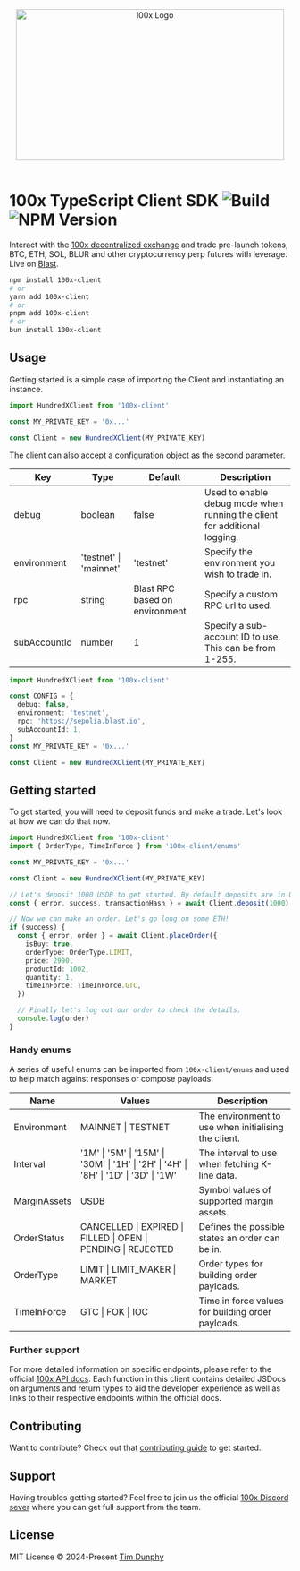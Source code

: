 <div align="center">
  <img src="https://app.100x.finance/brand/100x-bg-blue.webp" alt="100x Logo" width="480" height="270" style="margin: 1rem 0;">
</div>

# 100x TypeScript Client SDK ![Build](https://img.shields.io/github/actions/workflow/status/MeanBoyCousin/100xClient/release.yml?style=flat-square&label=Build&color=%234177f6) ![NPM Version](https://img.shields.io/npm/v/100x-client?style=flat-square&label=NPM&color=%234177f6)

Interact with the [100x decentralized exchange](https://100x.finance/) and trade pre-launch tokens, BTC, ETH, SOL, BLUR and other cryptocurrency perp futures with leverage. Live on [Blast](https://blast.io/en).

```bash
npm install 100x-client
# or
yarn add 100x-client
# or
pnpm add 100x-client
# or
bun install 100x-client
```

## Usage

Getting started is a simple case of importing the Client and instantiating an instance.

```ts
import HundredXClient from '100x-client'

const MY_PRIVATE_KEY = '0x...'

const Client = new HundredXClient(MY_PRIVATE_KEY)
```

The client can also accept a configuration object as the second parameter.

| Key          | Type                   | Default                        | Description                                                               |
|--------------|------------------------|--------------------------------|---------------------------------------------------------------------------|
| debug        | boolean                | false                          | Used to enable debug mode when running the client for additional logging. |
| environment  | 'testnet' \| 'mainnet' | 'testnet'                      | Specify the environment you wish to trade in.                             |
| rpc          | string                 | Blast RPC based on environment | Specify a custom RPC url to used.                                         |
| subAccountId | number                 | 1                              | Specify a sub-account ID to use. This can be from 1-255.                  |

```ts
import HundredXClient from '100x-client'

const CONFIG = {
  debug: false,
  environment: 'testnet',
  rpc: 'https://sepolia.blast.io',
  subAccountId: 1,
}
const MY_PRIVATE_KEY = '0x...'

const Client = new HundredXClient(MY_PRIVATE_KEY)
```

## Getting started

To get started, you will need to deposit funds and make a trade. Let's look at how we can do that now.

```ts
import HundredXClient from '100x-client'
import { OrderType, TimeInForce } from '100x-client/enums'

const MY_PRIVATE_KEY = '0x...'

const Client = new HundredXClient(MY_PRIVATE_KEY)

// Let's deposit 1000 USDB to get started. By default deposits are in USDB.
const { error, success, transactionHash } = await Client.deposit(1000)

// Now we can make an order. Let's go long on some ETH!
if (success) {
  const { error, order } = await Client.placeOrder({
    isBuy: true,
    orderType: OrderType.LIMIT,
    price: 2990,
    productId: 1002,
    quantity: 1,
    timeInForce: TimeInForce.GTC,
  })

  // Finally let's log out our order to check the details.
  console.log(order)
}
```

### Handy enums

A series of useful enums can be imported from `100x-client/enums` and used to help match against responses or compose payloads.

| Name         | Values                                                                                 | Description                                          |
|--------------|----------------------------------------------------------------------------------------|------------------------------------------------------|
| Environment  | MAINNET \| TESTNET                                                                     | The environment to use when initialising the client. |
| Interval     | '1M' \| '5M' \| '15M' \| '30M' \| '1H' \| '2H' \| '4H' \| '8H' \| '1D' \| '3D' \| '1W' | The interval to use when fetching K-line data.       |
| MarginAssets | USDB                                                                                   | Symbol values of supported margin assets.            |
| OrderStatus  | CANCELLED \| EXPIRED \| FILLED \| OPEN \| PENDING \| REJECTED                          | Defines the possible states an order can be in.      |
| OrderType    | LIMIT \| LIMIT_MAKER \| MARKET                                                         | Order types for building order payloads.             |
| TimeInForce  | GTC \| FOK \| IOC                                                                      | Time in force values for building order payloads.    |

### Further support

For more detailed information on specific endpoints, please refer to the official [100x API docs](https://100x.readme.io/reference/100x-api-introduction). Each function in this client contains detailed JSDocs on arguments and return types to aid the developer experience as well as links to their respective endpoints within the official docs.

## Contributing

Want to contribute? Check out that [contributing guide](https://github.com/MeanBoyCousin/100xClient/blob/master/CONTRIBUTING.md) to get started.

## Support

Having troubles getting started? Feel free to join us the official [100x Discord sever](https://discord.gg/100xdex) where you can get full support from the team.

## License

MIT License © 2024-Present [Tim Dunphy](https://github.com/MeanBoyCousin)
